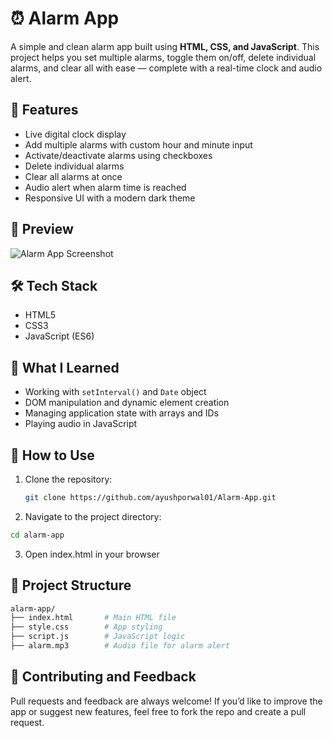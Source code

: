 # ⏰ Alarm App

A simple and clean alarm app built using **HTML, CSS, and JavaScript**. This project helps you set multiple alarms, toggle them on/off, delete individual alarms, and clear all with ease — complete with a real-time clock and audio alert.

## 🚀 Features

- Live digital clock display
- Add multiple alarms with custom hour and minute input
- Activate/deactivate alarms using checkboxes
- Delete individual alarms
- Clear all alarms at once
- Audio alert when alarm time is reached
- Responsive UI with a modern dark theme

## 📸 Preview

![Alarm App Screenshot](https://i.ibb.co/HS4Y3w6/chrome-Bla-Go-SB145.png)


## 🛠️ Tech Stack

- HTML5
- CSS3
- JavaScript (ES6)

## 🧠 What I Learned

- Working with `setInterval()` and `Date` object
- DOM manipulation and dynamic element creation
- Managing application state with arrays and IDs
- Playing audio in JavaScript

## 🎯 How to Use

1. Clone the repository:
   ```bash
   git clone https://github.com/ayushporwal01/Alarm-App.git

2. Navigate to the project directory:

```bash
cd alarm-app
```

3. Open index.html in your browser

## 📁 Project Structure

```bash
alarm-app/
├── index.html       # Main HTML file
├── style.css        # App styling
├── script.js        # JavaScript logic
├── alarm.mp3        # Audio file for alarm alert
```

## 🙌 Contributing and Feedback
Pull requests and feedback are always welcome!
If you’d like to improve the app or suggest new features, feel free to fork the repo and create a pull request.

